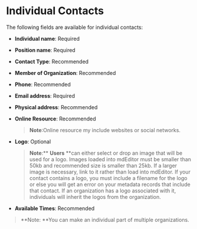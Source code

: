 # Individual Contacts

The following fields are available for individual contacts:

* **Individual name**: Required
* **Position name**: Required
* **Contact Type**: Recommended
* **Member of Organization**: Recommended
* **Phone**: Recommended
* **Email address**: Required
* **Physical address**: Recommended
* **Online Resource**: Recommended
  > **Note**:Online resource my include websites or social networks.
* **Logo**: Optional
  > **Note**:** **Users** **can either select or drop an image that will be used for a logo. Images loaded into mdEditor must be smaller than 50kb and recommended size is smaller than 25kb. If a larger image is necessary, link to it rather than load into mdEditor. If your contact contains a logo, you must include a filename for the logo or else you will get an error on your metadata records that include that contact. If an organization has a logo associated with it, individuals will inherit the logos from the organization.

* **Available Times**: Recommended

> **Note: **You can make an individual part of multiple organizations.



